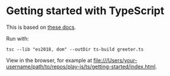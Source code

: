 # Getting started with TypeScript

This is based on [these docs](https://www.typescriptlang.org/docs/handbook/typescript-in-5-minutes.html).

Run with:

    tsc --lib "es2018, dom" --outDir ts-build greeter.ts

View in the browser, for example at [file:///Users/your-username/path/to/repos/play-js/ts/getting-started/index.html](file:///Users/your-username/path/to/repos/play-js/ts/getting-started/index.html).
